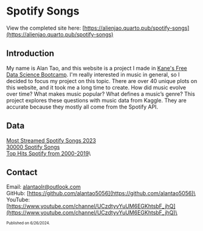 # Spotify Songs

View the completed site here: [https://alienjao.quarto.pub/spotify-songs](https://alienjao.quarto.pub/spotify-songs)

## Introduction
My name is Alan Tao, and this website is a project I made in [Kane's Free Data Science Bootcamp](https://bootcamp.davidkane.info/). I'm really interested in music in general, so I decided to focus my project on this topic. There are over 40 unique plots on this website, and it took me a long time to create. How did music evolve over time? What makes music popular? What defines a music’s genre? This project explores these questions with music data from Kaggle. They are accurate because they mostly all come from the Spotify API.



## Data
[Most Streamed Spotify Songs 2023](https://www.kaggle.com/datasets/nelgiriyewithana/top-spotify-songs-2023)\
[30000 Spotify Songs](https://www.kaggle.com/datasets/joebeachcapital/30000-spotify-songs)\
[Top Hits Spotify from 2000-2019](https://www.kaggle.com/datasets/paradisejoy/top-hits-spotify-from-20002019)\

## Contact
Email: alantaolr@outlook.com\
GitHub: [https://github.com/alantao5056](https://github.com/alantao5056)\
YouTube: [https://www.youtube.com/channel/UCzdtyvYuUM6EGKhtsbF_jhQ](https://www.youtube.com/channel/UCzdtyvYuUM6EGKhtsbF_jhQ)\


<span style="font-size:0.7em;">Published on 6/26/2024. </span>